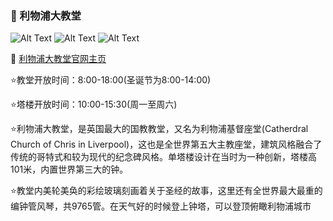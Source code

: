 ### 📍 利物浦大教堂
![Alt Text](https://th.bing.com/th/id/R.348bcfc045566bfd55987b68813f0beb?rik=5vgGRAYPiPKcoQ&pid=ImgRaw&r=0)
![Alt Text](https://3.bp.blogspot.com/_ap-hMHXgd9Y/TNsuYxZBecI/AAAAAAAAAmQ/xbf9IL0SU7U/s1600/IMG_5245.JPG)
![Alt Text](https://img1.qunarzz.com/travel/poi/1411/b5/b513337adde8cfa5cdb.jpg_r_720x400x95_2ab9530e.jpg)

🔗 [利物浦大教堂官网主页](https://www.liverpoolcathedral.org.uk/)

⭐教堂开放时间：8:00-18:00(圣诞节为8:00-14:00)

⭐塔楼开放时间：10:00-15:30(周一至周六)

⭐利物浦大教堂，是英国最大的国教教堂，又名为利物浦基督座堂(Catherdral Church of Chris in Liverpool)，这也是全世界第五大主教座堂，建筑风格融合了传统的哥特式和较为现代的纪念碑风格。单塔楼设计在当时为一种创新，塔楼高101米，内置世界第三大的钟。

⭐教堂内美轮美奂的彩绘玻璃刻画着关于圣经的故事，这里还有全世界最大最重的编钟管风琴，共9765管。在天气好的时候登上钟塔，可以登顶俯瞰利物浦城市